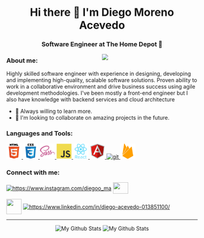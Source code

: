 <h1 align="center"> Hi there 👋 I'm Diego Moreno Acevedo</h1>
<h3 align="center">Software Engineer at The Home Depot 🧡</h3>

<img align="right" width="50%" src="https://images.unsplash.com/photo-1515879218367-8466d910aaa4?ixlib=rb-4.0.3&ixid=M3wxMjA3fDB8MHxwaG90by1wYWdlfHx8fGVufDB8fHx8fA%3D%3D&auto=format&fit=crop&w=1169&q=80">
<h3 align="left">About me:</h3>
<p>Highly skilled software engineer with experience in designing, developing and implementing high-quality, scalable software solutions. Proven ability to work in a collaborative environment and drive business success using agile development methodologies. I've been mostly a front-end engineer but I also have knowledge with backend services and cloud architecture</p>

- 🔭 Always willing to learn more.
- 👯 I'm looking to collaborate on amazing projects in the future.

<h3 align="left">Languages and Tools:</h3>

<p align="left"> <a href="https://www.w3.org/html/" target="_blank" rel="noreferrer"> <img src="https://raw.githubusercontent.com/devicons/devicon/master/icons/html5/html5-original-wordmark.svg" alt="html5" width="40" height="40"/> </a> <a href="https://www.w3schools.com/css/" target="_blank" rel="noreferrer"> <img src="https://raw.githubusercontent.com/devicons/devicon/master/icons/css3/css3-original-wordmark.svg" alt="css3" width="40" height="40"/> </a> <a href="https://sass-lang.com" target="_blank" rel="noreferrer"> <img src="https://raw.githubusercontent.com/devicons/devicon/master/icons/sass/sass-original.svg" alt="sass" width="40" height="40"/> </a> <a href="https://developer.mozilla.org/en-US/docs/Web/JavaScript" target="_blank" rel="noreferrer"> <img src="https://raw.githubusercontent.com/devicons/devicon/master/icons/javascript/javascript-original.svg" alt="javascript" width="40" height="40"/> </a>   </a> <a href="https://reactjs.org/" target="_blank" rel="noreferrer"> <img src="https://raw.githubusercontent.com/devicons/devicon/master/icons/react/react-original-wordmark.svg" alt="react" width="40" height="40"/> </a> 
<a href="https://angular.io/" target="_blank" rel="noreferrer"> <img src="https://raw.githubusercontent.com/devicons/devicon/master/icons/angularjs/angularjs-original.svg" alt="react" width="40" height="40"/> </a>  <a href="https://git-scm.com/" target="_blank" rel="noreferrer"> <img src="https://www.vectorlogo.zone/logos/git-scm/git-scm-icon.svg" alt="git" width="40" height="40"/> </a>
<a href="https://firebase.google.com/" target="_blank" rel="noreferrer"> <img src="https://raw.githubusercontent.com/devicons/devicon/master/icons/firebase/firebase-plain.svg" alt="git" width="40" height="40"/> </a>

<h3 align="left">Connect with me:</h3>
<p align="left">
<a href="https://www.instagram.com/diegoo_ma" target="blank"><img align="center" src="https://raw.githubusercontent.com/rahuldkjain/github-profile-readme-generator/master/src/images/icons/Social/instagram.svg" alt="https://www.instagram.com/diegoo_ma" height="30" width="40" /></a>
<a href="https://twitter.com/diegoo_ma" target="blank"><img align="center" src="https://raw.githubusercontent.com/rahuldkjain/github-profile-readme-generator/master/src/images/icons/Social/twitter.svg" height="30" width="40" /></a>

<a href="https://diegoma1.github.io/Resume/" target="blank"><img align="center" src="https://icon-library.com/images/curriculum-vitae-icon/curriculum-vitae-icon-16.jpg" height="40" width="40" /></a>
<a href="https://www.linkedin.com/in/diego-acevedo-013851100/" target="blank"><img align="center" src="https://raw.githubusercontent.com/rahuldkjain/github-profile-readme-generator/master/src/images/icons/Social/linked-in-alt.svg" alt="https://www.linkedin.com/in/diego-acevedo-013851100/" height="30" width="40" /></a>

</p>
<hr>

<p align="center">
<img  width="39.5%"  src="https://github-readme-stats.vercel.app/api/top-langs/?username=DiegoMA1&layout=compact&text_color=FFFFFF&theme=dark" alt="My Github Stats">
<img  src="https://github-readme-stats.vercel.app/api?username=DiegoMA1&show_icons=true&icon_color=39bed5&text_color=fff&title_color=39bed5&theme=dark" alt="My Github Stats">

</p>

<!-- #### Thanks for visiting :crossed_fingers:
![VisitorCount](https://profile-counter.glitch.me/DiegoMA1/count.svg) -->
